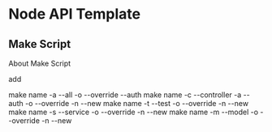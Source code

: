 # Node API Template

## Make Script

About Make Script

add

make name -a --all -o --override --auth
make name -c --controller -a --auth -o --override -n --new
make name -t --test -o --override -n --new
make name -s --service -o --override -n --new
make name -m --model -o --override -n --new
